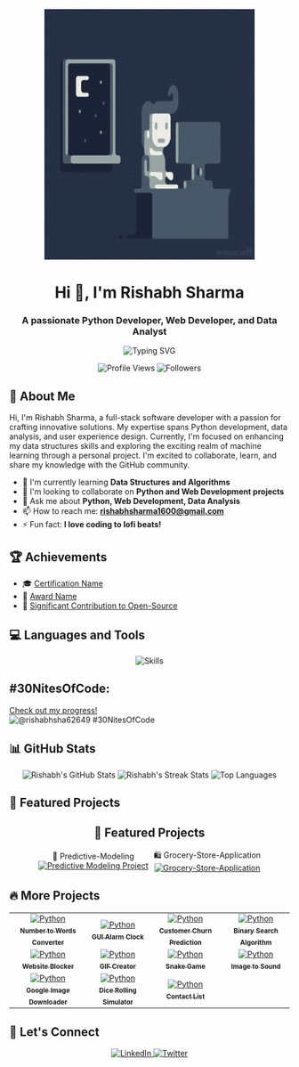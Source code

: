 <div align="center">
  <img src="https://raw.githubusercontent.com/Rishabh-9947/Rishabh-9947/main/coding_night.gif" alt="Coding GIF" width="75%" height="450"/>
</div>

<h1 align="center">Hi 👋, I'm Rishabh Sharma</h1>
<h3 align="center">A passionate Python Developer, Web Developer, and Data Analyst</h3>

<p align="center">
  <img src="https://readme-typing-svg.herokuapp.com?font=Fira+Code&size=22&duration=4000&pause=800&color=94E0E8&center=true&vCenter=true&width=435&lines=Welcome+to+my+GitHub+Profile!" alt="Typing SVG" />
</p>

<p align="center">
  <img src="https://komarev.com/ghpvc/?username=Rishabh-9947&label=Profile%20views&color=94E0E8&style=flat" alt="Profile Views" />
  <img src="https://img.shields.io/github/followers/Rishabh-9947?label=Followers&color=94E0E8&style=flat" alt="Followers" />
</p>

## 🚀 About Me
Hi, I'm Rishabh Sharma, a full-stack software developer with a passion for crafting innovative solutions. My expertise spans Python development, data analysis, and user experience design. Currently, I'm focused on enhancing my data structures skills and exploring the exciting realm of machine learning through a personal project. I'm excited to collaborate, learn, and share my knowledge with the GitHub community.

- 🌱 I'm currently learning **Data Structures and Algorithms**
- 👯 I'm looking to collaborate on **Python and Web Development projects**
- 💬 Ask me about **Python, Web Development, Data Analysis**
- 📫 How to reach me: **rishabhsharma1600@gmail.com**
- ⚡ Fun fact: **I love coding to lofi beats!**

## 🏆 Achievements
- 🎓 [Certification Name](#)
- 🏅 [Award Name](#)
- 🌟 [Significant Contribution to Open-Source](#)

## 💻 Languages and Tools

<p align="center">
  <img src="https://skillicons.dev/icons?i=python,html,css,js,react,nodejs,mongodb,mysql,git,github,ubuntu,linux,jupyter" alt="Skills" />
</p>

## #30NitesOfCode:
[Check out my progress!](https://www.codedex.io/@rishabhsha62649/30-nites-of-code)  
![@rishabhsha62649 #30NitesOfCode](https://www.codedex.io/api/petStatus?user=rishabhsha62649)

## 📊 GitHub Stats

<div align="center">
  <img src="https://github-readme-stats.vercel.app/api?username=Rishabh-9947&show_icons=true&theme=nord&hide_border=true" alt="Rishabh's GitHub Stats" />
  <img src="https://github-readme-streak-stats.herokuapp.com/?user=Rishabh-9947&theme=nord&hide_border=true" alt="Rishabh's Streak Stats" />
  <img src="https://github-readme-stats.vercel.app/api/top-langs/?username=Rishabh-9947&layout=compact&theme=nord&hide_border=true" alt="Top Languages" />
</div>

## 🌟 Featured Projects
<h2 align="center">🌟 Featured Projects</h2>
<div align="center">
  <div style="display: flex; justify-content: center; align-items: center; gap: 10px;">
    <div>
      🔮 Predictive-Modeling<br>
      <a href="https://github.com/Rishabh-9947/Predictive-Modeling">
        <img src="https://github-readme-stats.vercel.app/api/pin/?username=Rishabh-9947&repo=Predictive-Modeling&theme=nord&hide_border=true" alt="Predictive Modeling Project" />
      </a>
    </div>
    <div>
      🛍️ Grocery-Store-Application<br>
      <a href="https://github.com/Rishabh-9947/Grocery-Store-Application">
        <img src="https://github-readme-stats.vercel.app/api/pin/?username=Rishabh-9947&repo=Grocery-Store-Application&theme=nord&hide_border=true" alt="Grocery-Store-Application" />
      </a>
    </div>
  </div>
</div>

## 🔥 More Projects
<div align="center">
  <table>
    <tr>
      <td align="center">
        <a href="https://github.com/Rishabh-9947/Number-to-Words-Converter">
          <img src="https://skillicons.dev/icons?i=python" alt="Python" width="50" height="50" />
          <br>
          <sub><b>Number to Words Converter</b></sub>
        </a>
      </td>
      <td align="center">
        <a href="https://github.com/Rishabh-9947/GUI-Alarm-Clock">
          <img src="https://skillicons.dev/icons?i=python" alt="Python" width="50" height="50" />
          <br>
          <sub><b>GUI Alarm Clock</b></sub>
        </a>
      </td>
      <td align="center">
        <a href="https://github.com/Rishabh-9947/Customer-Churn-Prediction">
          <img src="https://skillicons.dev/icons?i=python" alt="Python" width="50" height="50" />
          <br>
          <sub><b>Customer Churn Prediction</b></sub>
        </a>
      </td>
      <td align="center">
        <a href="https://github.com/Rishabh-9947/Binary-Search-Alogorithm">
          <img src="https://skillicons.dev/icons?i=python" alt="Python" width="50" height="50" />
          <br>
          <sub><b>Binary Search Algorithm</b></sub>
        </a>
      </td>
    </tr>
    <tr>
      <td align="center">
        <a href="https://github.com/Rishabh-9947/Website-Blocker">
          <img src="https://skillicons.dev/icons?i=python" alt="Python" width="50" height="50" />
          <br>
          <sub><b>Website Blocker</b></sub>
        </a>
      </td>
      <td align="center">
        <a href="https://github.com/Rishabh-9947/GIF-Creator">
          <img src="https://skillicons.dev/icons?i=python" alt="Python" width="50" height="50" />
          <br>
          <sub><b>GIF Creator</b></sub>
        </a>
      </td>
      <td align="center">
        <a href="https://github.com/Rishabh-9947/Snake-Game">
          <img src="https://skillicons.dev/icons?i=python" alt="Python" width="50" height="50" />
          <br>
          <sub><b>Snake Game</b></sub>
        </a>
      </td>
      <td align="center">
        <a href="https://github.com/Rishabh-9947/Image-to-Sound">
          <img src="https://skillicons.dev/icons?i=python" alt="Python" width="50" height="50" />
          <br>
          <sub><b>Image to Sound</b></sub>
        </a>
      </td>
    </tr>
    <tr>
      <td align="center">
        <a href="https://github.com/Rishabh-9947/Google_Image_Downloader">
          <img src="https://skillicons.dev/icons?i=python" alt="Python" width="50" height="50" />
          <br>
          <sub><b>Google Image Downloader</b></sub>
        </a>
      </td>
      <td align="center">
        <a href="https://github.com/Rishabh-9947/Dice-Rolling-Simulator">
          <img src="https://skillicons.dev/icons?i=python" alt="Python" width="50" height="50" />
          <br>
          <sub><b>Dice Rolling Simulator</b></sub>
        </a>
      </td>
      <td align="center">
        <a href="https://github.com/Rishabh-9947/Contact-List">
          <img src="https://skillicons.dev/icons?i=python" alt="Python" width="50" height="50" />
          <br>
          <sub><b>Contact List</b></sub>
        </a>
      </td>
    </tr>
  </table>
</div>

## 🤝 Let's Connect

<p align="center">
  <a href="https://linkedin.com/in/your_linkedin_username">
    <img src="https://skillicons.dev/icons?i=linkedin" alt="LinkedIn" />
  </a>
  <a href="https://twitter.com/mrkermit265">
    <img src="https://skillicons.dev/icons?i=twitter" alt="Twitter" />
  </a>
</p>

